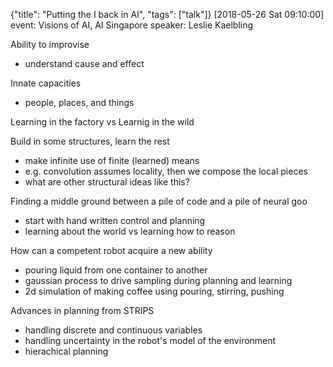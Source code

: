 {"title": "Putting the I back in AI", "tags": ["talk"]}
[2018-05-26 Sat 09:10:00]
event: Visions of AI, AI Singapore
speaker: Leslie Kaelbling

Ability to improvise
* understand cause and effect

Innate capacities
* people, places, and things

Learning in the factory vs Learnig in the wild

Build in some structures, learn the rest
* make infinite use of finite (learned) means
* e.g. convolution assumes locality, then we compose the local pieces
* what are other structural ideas like this?

Finding a middle ground between a pile of code and a pile of neural goo
* start with hand written control and planning
* learning about the world vs learning how to reason

How can a competent robot acquire a new ability
* pouring liquid from one container to another
* gaussian process to drive sampling during planning and learning
* 2d simulation of making coffee using pouring, stirring, pushing

Advances in planning from STRIPS
* handling discrete and continuous variables
* handling uncertainty in the robot's model of the environment
* hierachical planning

